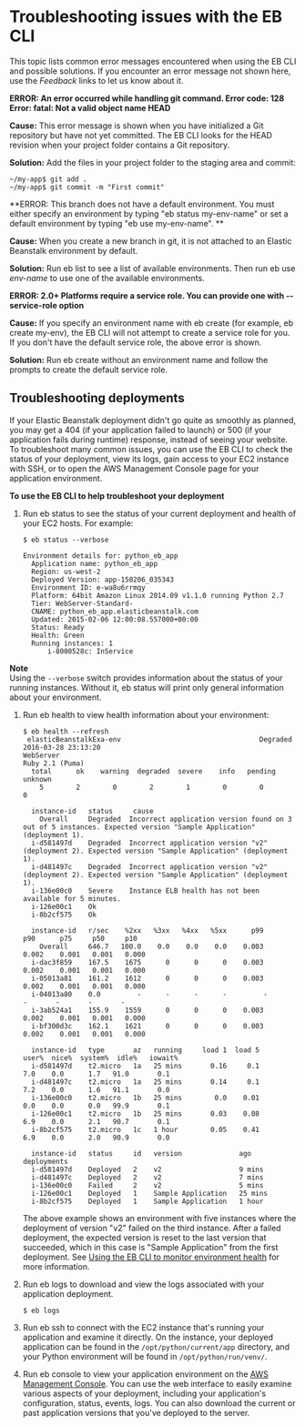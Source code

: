 # Troubleshooting issues with the EB CLI<a name="eb-cli-troubleshooting"></a>

This topic lists common error messages encountered when using the EB CLI and possible solutions\. If you encounter an error message not shown here, use the *Feedback* links to let us know about it\.

**ERROR: An error occurred while handling git command\. Error code: 128 Error: fatal: Not a valid object name HEAD**

**Cause:** This error message is shown when you have initialized a Git repository but have not yet committed\. The EB CLI looks for the HEAD revision when your project folder contains a Git repository\.

**Solution:** Add the files in your project folder to the staging area and commit:

```
~/my-app$ git add .
~/my-app$ git commit -m "First commit"
```

**ERROR: This branch does not have a default environment\. You must either specify an environment by typing "eb status my\-env\-name" or set a default environment by typing "eb use my\-env\-name"\. **

**Cause:** When you create a new branch in git, it is not attached to an Elastic Beanstalk environment by default\.

**Solution:** Run eb list to see a list of available environments\. Then run eb use *env\-name* to use one of the available environments\.

**ERROR: 2\.0\+ Platforms require a service role\. You can provide one with \-\-service\-role option**

**Cause:** If you specify an environment name with eb create \(for example, eb create my\-env\), the EB CLI will not attempt to create a service role for you\. If you don't have the default service role, the above error is shown\.

**Solution:** Run eb create without an environment name and follow the prompts to create the default service role\.

## Troubleshooting deployments<a name="python-common-troubleshooting"></a>

If your Elastic Beanstalk deployment didn't go quite as smoothly as planned, you may get a 404 \(if your application failed to launch\) or 500 \(if your application fails during runtime\) response, instead of seeing your website\. To troubleshoot many common issues, you can use the EB CLI to check the status of your deployment, view its logs, gain access to your EC2 instance with SSH, or to open the AWS Management Console page for your application environment\.

**To use the EB CLI to help troubleshoot your deployment**

1. Run eb status to see the status of your current deployment and health of your EC2 hosts\. For example:

   ```
   $ eb status --verbose
   
   Environment details for: python_eb_app
     Application name: python_eb_app
     Region: us-west-2
     Deployed Version: app-150206_035343
     Environment ID: e-wa8u6rrmqy
     Platform: 64bit Amazon Linux 2014.09 v1.1.0 running Python 2.7
     Tier: WebServer-Standard-
     CNAME: python_eb_app.elasticbeanstalk.com
     Updated: 2015-02-06 12:00:08.557000+00:00
     Status: Ready
     Health: Green
     Running instances: 1
         i-8000528c: InService
   ```
**Note**  
Using the `--verbose` switch provides information about the status of your running instances\. Without it, eb status will print only general information about your environment\.

1. Run eb health to view health information about your environment:

   ```
   $ eb health --refresh
    elasticBeanstalkExa-env                                  Degraded                  2016-03-28 23:13:20
   WebServer                                                                              Ruby 2.1 (Puma)
     total      ok    warning  degraded  severe    info   pending  unknown
       5        2        0        2        1        0        0        0
   
     instance-id   status     cause
       Overall     Degraded  Incorrect application version found on 3 out of 5 instances. Expected version "Sample Application" (deployment 1).
     i-d581497d    Degraded  Incorrect application version "v2" (deployment 2). Expected version "Sample Application" (deployment 1).
     i-d481497c    Degraded  Incorrect application version "v2" (deployment 2). Expected version "Sample Application" (deployment 1).
     i-136e00c0    Severe    Instance ELB health has not been available for 5 minutes.
     i-126e00c1    Ok
     i-8b2cf575    Ok
   
     instance-id   r/sec    %2xx   %3xx   %4xx   %5xx      p99      p90      p75     p50     p10
       Overall     646.7   100.0    0.0    0.0    0.0    0.003    0.002    0.001   0.001   0.000
     i-dac3f859    167.5    1675      0      0      0    0.003    0.002    0.001   0.001   0.000
     i-05013a81    161.2    1612      0      0      0    0.003    0.002    0.001   0.001   0.000
     i-04013a80    0.0         -      -      -      -         -        -       -       -       -
     i-3ab524a1    155.9    1559      0      0      0    0.003    0.002    0.001   0.001   0.000
     i-bf300d3c    162.1    1621      0      0      0    0.003    0.002    0.001   0.001   0.000
   
     instance-id   type       az   running     load 1  load 5      user%  nice%  system%  idle%   iowait%
     i-d581497d    t2.micro   1a   25 mins       0.16     0.1        7.0    0.0      1.7   91.0       0.1
     i-d481497c    t2.micro   1a   25 mins       0.14     0.1        7.2    0.0      1.6   91.1       0.0
     i-136e00c0    t2.micro   1b   25 mins        0.0    0.01        0.0    0.0      0.0   99.9       0.1
     i-126e00c1    t2.micro   1b   25 mins       0.03    0.08        6.9    0.0      2.1   90.7       0.1
     i-8b2cf575    t2.micro   1c   1 hour        0.05    0.41        6.9    0.0      2.0   90.9       0.0
     
     instance-id   status     id   version              ago                                  deployments
     i-d581497d    Deployed   2    v2                   9 mins
     i-d481497c    Deployed   2    v2                   7 mins
     i-136e00c0    Failed     2    v2                   5 mins
     i-126e00c1    Deployed   1    Sample Application   25 mins
     i-8b2cf575    Deployed   1    Sample Application   1 hour
   ```

   The above example shows an environment with five instances where the deployment of version "v2" failed on the third instance\. After a failed deployment, the expected version is reset to the last version that succeeded, which in this case is "Sample Application" from the first deployment\. See [Using the EB CLI to monitor environment health](health-enhanced-ebcli.md) for more information\.

1. Run eb logs to download and view the logs associated with your application deployment\.

   ```
   $ eb logs
   ```

1. Run eb ssh to connect with the EC2 instance that's running your application and examine it directly\. On the instance, your deployed application can be found in the `/opt/python/current/app` directory, and your Python environment will be found in `/opt/python/run/venv/`\.

1. Run eb console to view your application environment on the [AWS Management Console](https://aws.amazon.com/console/)\. You can use the web interface to easily examine various aspects of your deployment, including your application's configuration, status, events, logs\. You can also download the current or past application versions that you've deployed to the server\.